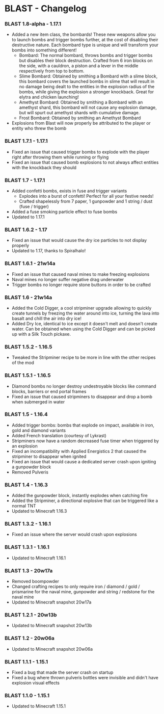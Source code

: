 # BLAST - Changelog

### BLAST 1.8-alpha - 1.17.1
- Added a new item class, the bombards! These new weapons allow you to launch bombs and trigger bombs further, at the cost of disabling their destructive nature. Each bombard type is unique and will transform your bombs into something different!
    - Bombard: The normal bombard, throws bombs and trigger bombs but disables their block destruction. Crafted from 6 iron blocks on the side, with a cauldron, a piston and a lever in the middle respectively from top to bottom.
    - Slime Bombard: Obtained by smithing a Bombard with a slime block, this bombard covers the launched bombs in slime that will result in no damage being dealt to the entities in the explosion radius of the bombs, while giving the explosion a stronger knockback. Great for elytra and chicken launching!
    - Amethyst Bombard: Obtained by smithing a Bombard with an amethyst shard, this bombard will not cause any explosion damage, but will spurt out amethyst shards with cumulative damage.
    - Frost Bombard: Obtained by smithing an Amethyst Bombard
- Explosions from Blast will now properly be attributed to the player or entity who threw the bomb

### BLAST 1.7.1 - 1.17.1
- Fixed an issue that caused trigger bombs to explode with the player right after throwing them while running or flying
- Fixed an issue that caused bomb explosions to not always affect entities with the knockback they should

### BLAST 1.7 - 1.17.1
- Added confetti bombs, exists in fuse and trigger variants
    - Explodes into a burst of confetti! Perfect for all your festive needs!
    - Crafted shapelessly from 7 paper, 1 gunpowder and 1 string / dust (fuse / trigger)
- Added a fuse smoking particle effect to fuse bombs
- Updated to 1.17.1

### BLAST 1.6.2 - 1.17
- Fixed an issue that would cause the dry ice particles to not display properly
- Updated to 1.17, thanks to Spiralhalo!

### BLAST 1.6.1 - 21w14a
- Fixed an issue that caused naval mines to make freezing explosions
- Naval mines no longer suffer negative drag underwater
- Trigger bombs no longer require stone buttons in order to be crafted

### BLAST 1.6 - 21w14a
- Added the Cold Digger, a cool stripminer upgrade allowing to quickly create tunnels by freezing the water around into ice, turning the lava into basalt and chill the air into dry ice!
- Added Dry Ice, identical to ice except it doesn't melt and doesn't create water. Can be obtained when using the Cold Digger and can be picked up with a Silk Touch pickaxe.

### BLAST 1.5.2 - 1.16.5
- Tweaked the Stripminer recipe to be more in line with the other recipes of the mod

### BLAST 1.5.1 - 1.16.5
- Diamond bombs no longer destroy undestroyable blocks like command blocks, barriers or end portal frames
- Fixed an issue that caused stripminers to disappear and drop a bomb when submerged in water

### BLAST 1.5 - 1.16.4
- Added trigger bombs: bombs that explode on impact, available in iron, gold and diamond variants
- Added French translation (courtesy of Lykrast)
- Stripminers now have a random decreased fuse timer when triggered by an explosion
- Fixed an incompatibility with Applied Energistics 2 that caused the stripminer to disappear when ignited
- Fixed an issue that would cause a dedicated server crash upon igniting a gunpowder block
- Removed Pulveris

### BLAST 1.4 - 1.16.3
- Added the gunpowder block, instantly explodes when catching fire
- Added the Stripminer, a directional explosive that can be triggered like a normal TNT
- Updated to Minecraft 1.16.3

### BLAST 1.3.2 - 1.16.1
- Fixed an issue where the server would crash upon explosions

### BLAST 1.3.1 - 1.16.1
- Updated to Minecraft 1.16.1

### BLAST 1.3 - 20w17a
- Removed boompowder
- Changed crafting recipes to only require iron / diamond / gold / prismarine for the naval mine, gunpowder and string / redstone for the naval mine
- Updated to Minecraft snapshot 20w17a

### BLAST 1.2.1 - 20w13b

- Updated to Minecraft snapshot 20w13b

### BLAST 1.2 - 20w06a

- Updated to Minecraft snapshot 20w06a

### BLAST 1.1.1 - 1.15.1

- Fixed a bug that made the server crash on startup
- Fixed a bug where thrown pulveris bottles were invisible and didn't have explosion visual effects

### BLAST 1.1.0 - 1.15.1

- Updated to Minecraft 1.15.1
